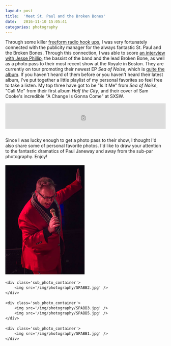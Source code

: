 ```yaml
---
layout: post
title:  'Meet St. Paul and the Broken Bones'
date:   2016-11-10 15:05:41
categories: photography
---
```


Through some killer [freeform radio hook ups](http://www.wmfo.org/), I was very fortunately connected with the publicity manager for the always fantastic St. Paul and the Broken Bones. Through this connection, I was able to score [an interview with Jesse Phillip](https://www.wmfo.org/?p=3043), the bassist of the band and the lead Broken Bone, as well as a photo pass to their most recent show at the Royale in Boston. They are currently on tour promoting their newest EP *Sea of Noise*, which is [quite the album](http://www.npr.org/2016/09/01/491941924/first-listen-st-paul-the-broken-bones-sea-of-noise). If you haven't heard of them before or you haven't heard their latest album, I've put together a little playlist of my personal favorites so feel free to take a listen. My top three have got to be "Is It Me" from *Sea of Noise*, "Call Me" from their first album *Half the City*, and their cover of Sam Cooke's incredible "A Change Is Gonna Come" at SXSW.

<iframe src="https://embed.spotify.com/?uri=spotify%3Auser%3A129874447%3Aplaylist%3A7hGQWWVIqtbsSQ0zyxk7FN" width="100% !important" height="80px !important" frameborder="0" allowtransparency="true" style="margin-bottom:10px"></iframe>

Since I was lucky enough to get a photo pass to their show, I thought I'd also share some of personal favorite photos. I'd like to draw your attention to the fantastic dramatics of Paul Janeway and away from the sub-par photography. Enjoy!

<style>
    .photo_container {
    }

    .photo_container img {
        margin: 0;
        padding: 5px 5px 0 0;
    }

    .sub_photo_container {
        width: 49.5%;
        display: inline-block;
        vertical-align: top;
    }

</style>

<div class='photo_container'>
    <div class='sub_photo_container'>
        <img src='/img/photography/SPABB4.jpg' />
    </div>

    <div class='sub_photo_container'>
        <img src='/img/photography/SPABB2.jpg' />
    </div>

    <div class='sub_photo_container'>
        <img src='/img/photography/SPABB3.jpg' />
        <img src='/img/photography/SPABB5.jpg' />
    </div>

    <div class='sub_photo_container'>
        <img src='/img/photography/SPABB1.jpg' />
    </div>
</div>